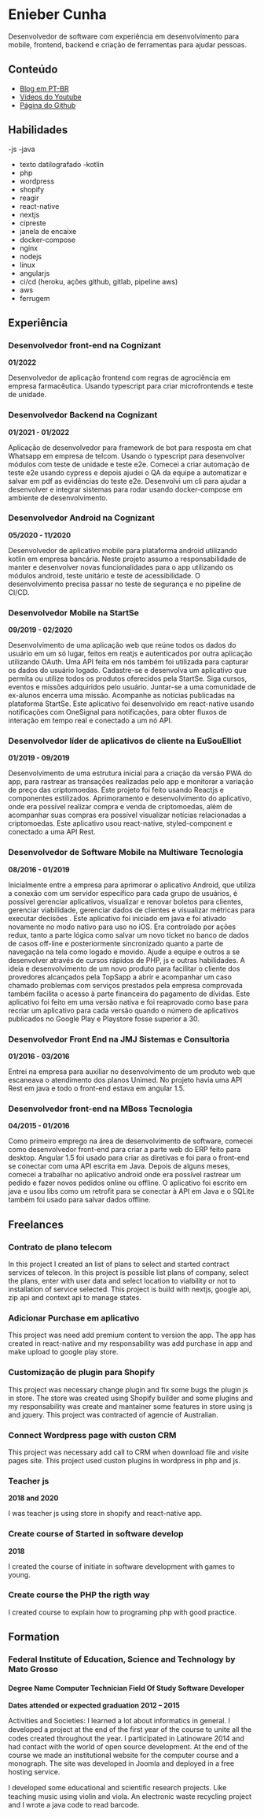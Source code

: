 # Enieber Cunha

Desenvolvedor de software com experiência em desenvolvimento para mobile, frontend, backend e criação de ferramentas para ajudar pessoas.

## Conteúdo

- [Blog em PT-BR](https://olha-oque-fiz.vercel.app/)
- [Vídeos do Youtube](https://www.youtube.com/user/eniebercunha)
- [Página do Github](https://github.com/enieber)

## Habilidades

-js
-java
- texto datilografado
-kotlin
- php
- wordpress
- shopify
- reagir
- react-native
- nextjs
- cipreste
- janela de encaixe
- docker-compose
- nginx
- nodejs
- linux
- angularjs
- ci/cd (heroku, ações github, gitlab, pipeline aws)
- aws
- ferrugem


## Experiência

### Desenvolvedor front-end na Cognizant

**01/2022**

Desenvolvedor de aplicação frontend com regras de agrociência em empresa farmacêutica. Usando typescript para criar microfrontends e teste de unidade.


### Desenvolvedor Backend na Cognizant

**01/2021 - 01/2022**

Aplicação de desenvolvedor para framework de bot para resposta em chat Whatsapp em empresa de telcom. Usando o typescript para desenvolver módulos com teste de unidade e teste e2e. Comecei a criar automação de teste e2e usando cypress e depois ajudei o QA da equipe a automatizar e salvar em pdf as evidências do teste e2e. Desenvolvi um cli para ajudar a desenvolver e integrar sistemas para rodar usando docker-compose em ambiente de desenvolvimento.

### Desenvolvedor Android na Cognizant

**05/2020 - 11/2020**

Desenvolvedor de aplicativo mobile para plataforma android utilizando kotlin em empresa bancária. Neste projeto assumo a responsabilidade de manter e desenvolver novas funcionalidades para o app utilizando os módulos android, teste unitário e teste de acessibilidade. O desenvolvimento precisa passar no teste de segurança e no pipeline de CI/CD.

### Desenvolvedor Mobile na StartSe

**09/2019 - 02/2020**

  Desenvolvimento de uma aplicação web que reúne todos os dados do usuário em um só lugar, feitos em reatjs e autenticados por outra aplicação utilizando OAuth. Uma API feita em nós também foi utilizada para capturar os dados do usuário logado. Cadastre-se e desenvolva um aplicativo que permita ou utilize todos os produtos oferecidos pela StartSe. Siga cursos, eventos e missões adquiridos pelo usuário. Juntar-se a uma comunidade de ex-alunos encerra uma missão. Acompanhe as notícias publicadas na plataforma StartSe. Este aplicativo foi desenvolvido em react-native usando notificações com OneSignal para notificações, para obter fluxos de interação em tempo real e conectado a um nó API.

### Desenvolvedor líder de aplicativos de cliente na EuSouElliot

**01/2019 - 09/2019**

Desenvolvimento de uma estrutura inicial para a criação da versão PWA do app, para rastrear as transações realizadas pelo app e monitorar a variação de preço das criptomoedas. Este projeto foi feito usando Reactjs e componentes estilizados. Aprimoramento e desenvolvimento do aplicativo, onde era possível realizar compra e venda de criptomoedas, além de acompanhar suas compras era possível visualizar notícias relacionadas a criptomoedas. Este aplicativo usou react-native, styled-component e conectado a uma API Rest.

### Desenvolvedor de Software Mobile na Multiware Tecnologia

**08/2016 - 01/2019**

Inicialmente entre a empresa para aprimorar o aplicativo Android, que utiliza a conexão com um servidor específico para cada grupo de usuários, é possível gerenciar aplicativos, visualizar e renovar boletos para clientes, gerenciar viabilidade, gerenciar dados de clientes e visualizar métricas para executar decisões . Este aplicativo foi iniciado em java e foi ativado novamente no modo nativo para uso no iOS. Era controlado por ações redux, tanto a parte lógica como salvar um novo ticket no banco de dados de casos off-line e posteriormente sincronizado quanto a parte de navegação na tela como logado e movido. Ajude a equipe e outros a se desenvolver através de cursos rápidos de PHP, js e outras habilidades. A ideia e desenvolvimento de um novo produto para facilitar o cliente dos provedores alcançados pela TopSapp a abrir e acompanhar um caso chamado problemas com serviços prestados pela empresa comprovada também facilita o acesso à parte financeira do pagamento de dívidas. Este aplicativo foi feito em uma versão nativa e foi reaprovado como base para recriar um aplicativo para cada versão quando o número de aplicativos publicados no Google Play e Playstore fosse superior a 30.

### Desenvolvedor Front End na JMJ Sistemas e Consultoria

**01/2016 - 03/2016**

Entrei na empresa para auxiliar no desenvolvimento de um produto web que escaneava o atendimento dos planos Unimed. No projeto havia uma API Rest em java e todo o front-end estava em angular 1.5.

### Desenvolvedor front-end na MBoss Tecnologia

**04/2015 - 01/2016**

  Como primeiro emprego na área de desenvolvimento de software, comecei como desenvolvedor front-end para criar a parte web do ERP feito para desktop. Angular 1.5 foi usado para criar as diretivas e foi para o front-end se conectar com uma API escrita em Java. Depois de alguns meses, comecei a trabalhar no aplicativo android onde era possível rastrear um pedido e fazer novos pedidos online ou offline. O aplicativo foi escrito em java e usou libs como um retrofit para se conectar à API em Java e o SQLite também foi usado para salvar dados offline.
 
  
 ## Freelances
 
 ### Contrato de plano telecom
 
 In this project I created an list of plans to select and started contract services of telecon. In this project is possible list plans of company, select the plans, enter with user data and select location to vialbility or not to installation of service selected. This project is build with nextjs, google api, zip api and context api to manage states.

### Adicionar Purchase em aplicativo

This project was need add premium content to version the app. The app has created in react-native and my responsability was add purchase in app and make upload to google play store.

### Customização de plugin para Shopify

This project was necessary change plugin and fix some bugs the plugin js in store. The store was created using Shopify builder and some plugins and my responsability was create and mantainer some features in store using js and jquery. This project was contracted of agencie of Australian.

### Connect Wordpress page with custon CRM

This project was necessary add call to CRM when download file and visite pages site. This project used custon plugins in wordpress in php and js.

### Teacher js

**2018 and 2020**

I was teacher js using store in shopify and react-native app.

### Create course of Started in software develop

**2018**

I created the course of initiate in software development with games to young.

### Create course the PHP the rigth way

I created course to explain how to programing php with good practice.

## Formation

### Federal Institute of Education, Science and Technology by Mato Grosso 

#### Degree Name Computer Technician Field Of Study Software Developer 

**Dates attended or expected graduation 2012 – 2015**

Activities and Societies: I learned a lot about informatics in general. I developed a project at the end of the ﬁrst year of the course to unite all the codes created throughout the year. I participated in Latinoware 2014 and had contact with the world of open source development. At the end of the course we made an institutional website for the computer course and a monograph. The site was developed in Joomla and deployed in a free hosting service. 

I developed some educational and scientiﬁc research projects. Like teaching music using violin and viola. An electronic waste recycling project and I wrote a java code to read barcode.


